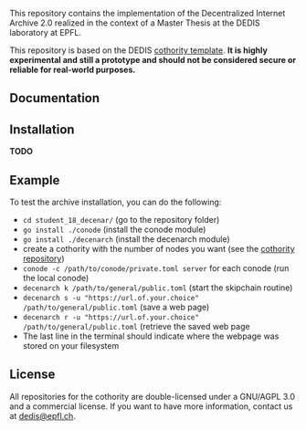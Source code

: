 This repository contains the implementation of the Decentralized Internet Archive 2.0
realized in the context of a Master Thesis at the DEDIS laboratory at EPFL.

This repository is based on the DEDIS [cothority template](https://github.com/dedis/cothority_template).
**It is highly experimental and still a prototype and should not be considered
secure or reliable for real-world purposes.**

## Documentation

## Installation

**TODO**

## Example

To test the archive installation, you can do the following:
* ```cd student_18_decenar/``` (go to the repository folder)
* ```go install ./conode``` (install the conode module)
* ```go install ./decenarch``` (install the decenarch module)
* create a cothority with the number of nodes you want (see the [cothority repository](https://github.com/dedis/cothority))
* ```conode -c /path/to/conode/private.toml server``` for each conode (run the local conode)
* ```decenarch k /path/to/general/public.toml``` (start the skipchain routine)
* ```decenarch s -u "https://url.of.your.choice" /path/to/general/public.toml``` (save a web page)
* ```decenarch r -u "https://url.of.your.choice" /path/to/general/public.toml``` (retrieve the saved web page
* The last line in the terminal should indicate where the webpage was stored on your filesystem

## License

All repositories for the cothority are double-licensed under a 
GNU/AGPL 3.0 and a commercial license. If you want to have more information, 
contact us at dedis@epfl.ch.

